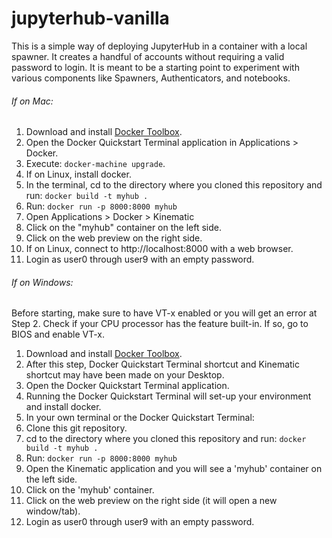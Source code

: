 # jupyterhub-vanilla
This is a simple way of deploying JupyterHub in a container with a local spawner. It creates a handful of accounts without requiring a valid password to login. It is meant to be a starting point to experiment with various components like Spawners, Authenticators, and notebooks.

###### If on Mac:
1. Download and install [Docker Toolbox](https://www.docker.com/products/docker-toolbox).
1. Open the Docker Quickstart Terminal application in Applications > Docker.
1. Execute: `docker-machine upgrade`.
1. If on Linux, install docker.
1. In the terminal, cd to the directory where you cloned this repository and run: `docker build -t myhub .`
1. Run: `docker run -p 8000:8000 myhub`
1. Open Applications > Docker > Kinematic
1. Click on the "myhub" container on the left side.
1. Click on the web preview on the right side.
1. If on Linux, connect to http://localhost:8000 with a web browser.
1. Login as user0 through user9 with an empty password.

###### If on Windows:
Before starting, make sure to have VT-x enabled or you will get an error at Step 2. Check if your CPU processor has the feature built-in. If so, go to BIOS and enable VT-x.
1. Download and install [Docker Toolbox](https://www.docker.com/products/docker-toolbox).
  1. After this step, Docker Quickstart Terminal shortcut and Kinematic shortcut may have been made on your Desktop.
1. Open the Docker Quickstart Terminal application.
  1. Running the Docker Quickstart Terminal will set-up your environment and install docker.
1. In your own terminal or the Docker Quickstart Terminal:
  1. Clone this git repository.
  1. cd to the directory where you cloned this repository and run: `docker build -t myhub .`
  1. Run: `docker run -p 8000:8000 myhub`
1. Open the Kinematic application and you will see a 'myhub' container on the left side.
1. Click on the 'myhub' container.
1. Click on the web preview on the right side (it will open a new window/tab).
1. Login as user0 through user9 with an empty password.
